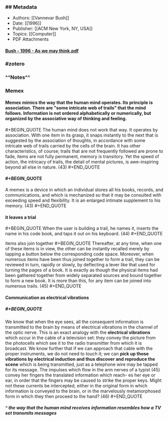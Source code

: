 ### ## Metadata

* Authors: [[Vannevar Bush]]
* Date: [[1996]]
* Publisher: [[ACM New York, NY, USA]]
* Topics: [[Computer]]
* PDF Attachments
#### [Bush - 1996 - As we may think.pdf](zotero://open-pdf/library/items/Y5AK78DN)
### #zotero
### 
### ^^Notes^^
### **Memex**
#### Memex mimics the way that the human mind operates. Its principle is association. There are "some intricate web of trails" that the mind follows. Information is not ordered alphabetically or numerically, but organized by the associative way of thinking and feeling. 
#+BEGIN_QUOTE
The human mind does not work that way. It operates by association. With one item in its grasp, it snaps instantly to the next that is suggested by the association of thoughts, in accordance with some intricate web of trails carried by the cells of the brain. It has other characteristics, of course; trails that are not frequently followed are prone to fade, items are not fully permanent, memory is transitory. Yet the speed of action, the intricacy of trails, the detail of mental pictures, is awe-inspiring beyond all else in nature. (43)
#+END_QUOTE
#### #+BEGIN_QUOTE
A memex is a device in which an individual stores all his books, records, and communications, and which is mechanized so that it may be consulted with exceeding speed and flexibility. It is an enlarged intimate supplement to his memory. (43)
#+END_QUOTE
#### it leaves a trial
#+BEGIN_QUOTE
When the user is building a trail, he names it, inserts the name in his code book, and taps it out on his keyboard. (44)
#+END_QUOTE

items also join together 
#+BEGIN_QUOTE
Thereafter, at any time, when one of these items is in view, the other can be instantly recalled merely by tapping a button below the corresponding code space. Moreover, when numerous items have been thus joined together to form a trail, they can be reviewed in turn, rapidly or slowly, by deflecting a lever like that used for turning the pages of a book. It is exactly as though the physical items had been gathered together from widely separated sources and bound together to form a new book. It is more than this, for any item can be joined into numerous trails. (45)
#+END_QUOTE
#### **Communication as electrical vibrations**
##### #+BEGIN_QUOTE
We know that when the eye sees, all the consequent information is transmitted to the brain by means of electrical vibrations in the channel of the optic nerve. This is an exact analogy with the **electrical vibrations** which occur in the cable of a television set: they convey the picture from the photocells which see it to the radio transmitter from which it is broadcast. We know further that if we can approach that cable with the proper instruments, we do not need to touch it; we can **pick up those vibrations by electrical induction and thus discover and reproduce the scene** which is being transmitted, just as a telephone wire may be tapped for its message.
The impulses which flow in the arm nerves of a typist (45) convey her fingers the translated information which reach- es her eye or ear, in order that the fingers may be caused to strike the proper keys. Might not these currents be intercepted, either in the original form in which information is conveyed to the brain, or in the marvelously metamorphosed form in which they then proceed to the hand? (46)
#+END_QUOTE
##### ^ the way that the human mind receives information resembles how a TV set transmits messages
